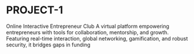 # PROJECT-1
Online Interactive Entrepreneur Club A virtual platform empowering entrepreneurs with tools for collaboration, mentorship, and growth. Featuring real-time interaction, global networking, gamification, and robust security, it bridges gaps in funding
